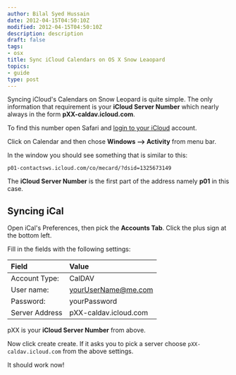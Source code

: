 ```yaml
---
author: Bilal Syed Hussain
date: 2012-04-15T04:50:10Z
modified: 2012-04-15T04:50:10Z
description: description
draft: false
tags:
- osx
title: Sync iCloud Calendars on OS X Snow Leaopard
topics:
- guide
type: post
---
```


Syncing iCloud's Calendars on Snow Leopard is quite simple. The only information that requirement is your **iCloud Server Number** which nearly always in the form **pXX-caldav.icloud.com**.

To find this number open Safari and [login to your iCloud](http://icloud.com/) account.

Click on Calendar and then chose **Windows —> Activity** from menu bar.

In the window you should see something that is similar to this:

```
p01-contactsws.icloud.com/co/mecard/?dsid=1325673149
```

The **iCloud Server Number** is the first part of the address namely **p01** in this case.


Syncing iCal
------------

Open iCal's Preferences, then pick the **Accounts Tab**. Click the plus sign at the bottom left.

Fill in the fields with the following settings:

| Field          | Value                 |
|:---------------|:----------------------|
| Account Type:  | CalDAV                |
| User name:     | yourUserName@me.com   |
| Password:      | yourPassword          |
| Server Address | pXX-caldav.icloud.com |

pXX is your **iCloud Server Number** from above.

Now click create create. If it asks you to pick a server choose `pXX-caldav.icloud.com`  from the above settings.

It should work now!
